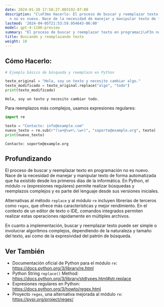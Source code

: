 ```yaml
---
date: 2024-01-20 17:58:27.803192-07:00
description: "C\xF3mo Hacerlo: El proceso de buscar y reemplazar texto en programaci\xF3\
  n no es nuevo. Nace de la necesidad de manejar y manipular texto de forma automatizada\u2026"
lastmod: '2024-04-05T21:53:59.954643-06:00'
model: gpt-4-1106-preview
summary: "El proceso de buscar y reemplazar texto en programaci\xF3n no es nuevo."
title: Buscando y reemplazando texto
weight: 10
---
```


## Cómo Hacerlo:
```Python
# Ejemplo básico de búsqueda y reemplazo en Python

texto_original = "Hola, soy un texto y necesito cambiar algo."
texto_modificado = texto_original.replace("algo", "todo")
print(texto_modificado)
```

```
Hola, soy un texto y necesito cambiar todo.
```

Para reemplazos más complejos, usamos expresiones regulares:

```Python
import re

texto = "Contacto: info@example.com"
nuevo_texto = re.sub(r"(\w+@\w+\.\w+)", "soporte@example.org", texto)
print(nuevo_texto)
```

```
Contacto: soporte@example.org
```

## Profundizando
El proceso de buscar y reemplazar texto en programación no es nuevo. Nace de la necesidad de manejar y manipular texto de forma automatizada que ha existido desde los primeros días de la informática. En Python, el módulo `re` (expresiones regulares) permite realizar búsquedas y reemplazos complejos y es parte del lenguaje desde sus versiones iniciales.

Alternativas al método `replace` y al módulo `re` incluyen librerías de terceros como `regex`, que ofrece más características y mejor rendimiento. En el contexto de un editor de texto o IDE, comandos integrados permiten realizar estas operaciones rápidamente en múltiples archivos.

En cuanto a implementación, buscar y reemplazar texto puede ser simple o involucrar algoritmos complejos, dependiendo de la naturaleza y tamaño del texto, así como de la expresividad del patrón de búsqueda.

## Ver También
- Documentación oficial de Python para el módulo `re`: https://docs.python.org/3/library/re.html
- Python String `replace()` Method: https://docs.python.org/3/library/stdtypes.html#str.replace
- Expresiones regulares en Python: https://docs.python.org/3/howto/regex.html
- Proyecto `regex`, una alternativa mejorada al módulo `re`: https://pypi.org/project/regex/
